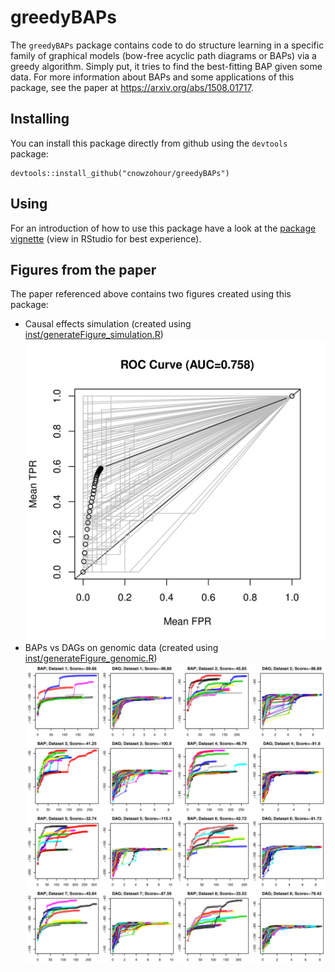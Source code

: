 # greedyBAPs

The `greedyBAPs` package contains code to do structure learning in a specific family of graphical models (bow-free acyclic path diagrams or BAPs) via a greedy algorithm. Simply put, it tries to find the best-fitting BAP given some data. For more information about BAPs and some applications of this package, see the paper at https://arxiv.org/abs/1508.01717.

## Installing

You can install this package directly from github using the `devtools` package:
```
devtools::install_github("cnowzohour/greedyBAPs")
```

## Using

For an introduction of how to use this package have a look at the [package vignette](vignettes/greedyBAPs.Rmd) (view in RStudio for best experience).

## Figures from the paper

The paper referenced above contains two figures created using this package:

* Causal effects simulation (created using [inst/generateFigure_simulation.R](inst/generateFigure_simulation.R))
![Causal effects simulation figure](inst/simulation.png)
* BAPs vs DAGs on genomic data (created using [inst/generateFigure_genomic.R](inst/generateFigure_genomic.R))
![BAPs vs DAGs on genomic data](inst/genomic.png)
